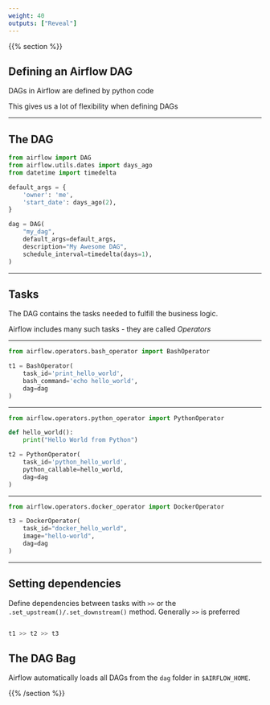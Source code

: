```yaml
---
weight: 40
outputs: ["Reveal"]
---
```


{{% section %}}

## Defining an Airflow DAG

DAGs in Airflow are defined by python code

<p class="fragment">This gives us a lot of flexibility when defining DAGs</p>

---

## The DAG

```python
from airflow import DAG
from airflow.utils.dates import days_ago
from datetime import timedelta

default_args = {
    'owner': 'me',
    'start_date': days_ago(2),
}

dag = DAG(
    "my_dag",
    default_args=default_args,
    description="My Awesome DAG",
    schedule_interval=timedelta(days=1),
)
```

---

## Tasks

The DAG contains the tasks needed to fulfill the business logic.

Airflow includes many such tasks - they are called *Operators*

---

```python
from airflow.operators.bash_operator import BashOperator

t1 = BashOperator(
    task_id='print_hello_world',
    bash_command='echo hello_world',
    dag=dag
)
```

---

```python
from airflow.operators.python_operator import PythonOperator

def hello_world():
    print("Hello World from Python")

t2 = PythonOperator(
    task_id='python_hello_world',
    python_callable=hello_world,
    dag=dag
)

```
---

```python
from airflow.operators.docker_operator import DockerOperator

t3 = DockerOperator(
    task_id="docker_hello_world",
    image="hello-world",
    dag=dag
)
```

---

## Setting dependencies

Define dependencies between tasks with `>>` or the `.set_upstream()/.set_downstream()` method. Generally `>>` is preferred

```python

t1 >> t2 >> t3

```

## The DAG Bag

Airflow automatically loads all DAGs from the `dag` folder in `$AIRFLOW_HOME`. 

{{% /section %}}
